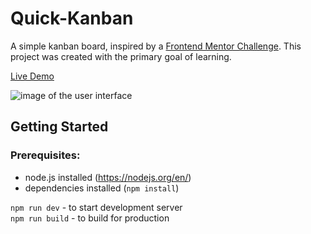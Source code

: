 # Quick-Kanban

A simple kanban board, inspired by a [Frontend Mentor Challenge](https://www.frontendmentor.io/challenges/kanban-task-management-web-app-wgQLt-HlbB). This project was created with the primary goal of learning.

[Live Demo](https://fhir-questionnaire-graph.vercel.app/)

![image of the user interface](./src/assets/screenshot_fhir_questionnaire_viewer.PNG)

## Getting Started

### Prerequisites:

- node.js installed (https://nodejs.org/en/)
- dependencies installed (`npm install`)

`npm run dev` - to start development server  
`npm run build` - to build for production
